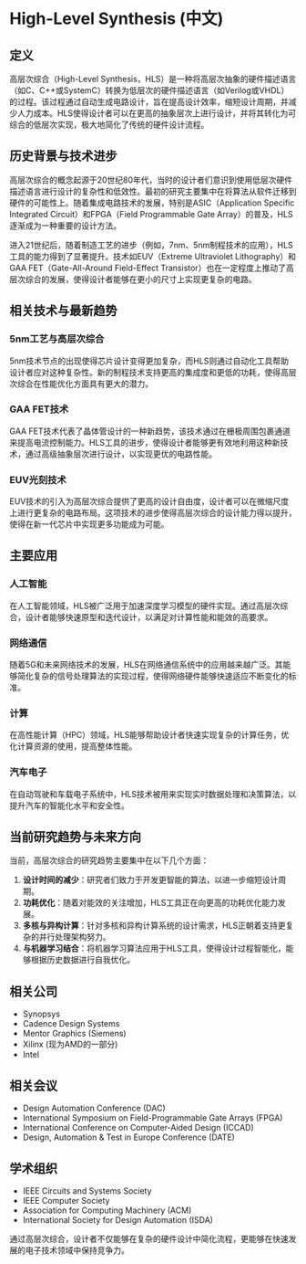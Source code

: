 # High-Level Synthesis (中文)

## 定义

高层次综合（High-Level Synthesis，HLS）是一种将高层次抽象的硬件描述语言（如C、C++或SystemC）转换为低层次的硬件描述语言（如Verilog或VHDL）的过程。该过程通过自动生成电路设计，旨在提高设计效率，缩短设计周期，并减少人力成本。HLS使得设计者可以在更高的抽象层次上进行设计，并将其转化为可综合的低层次实现，极大地简化了传统的硬件设计流程。

## 历史背景与技术进步

高层次综合的概念起源于20世纪80年代，当时的设计者们意识到使用低层次硬件描述语言进行设计的复杂性和低效性。最初的研究主要集中在将算法从软件迁移到硬件的可能性上。随着集成电路技术的发展，特别是ASIC（Application Specific Integrated Circuit）和FPGA（Field Programmable Gate Array）的普及，HLS逐渐成为一种重要的设计方法。

进入21世纪后，随着制造工艺的进步（例如，7nm、5nm制程技术的应用），HLS工具的能力得到了显著提升。技术如EUV（Extreme Ultraviolet Lithography）和GAA FET（Gate-All-Around Field-Effect Transistor）也在一定程度上推动了高层次综合的发展，使得设计者能够在更小的尺寸上实现更复杂的电路。

## 相关技术与最新趋势

### 5nm工艺与高层次综合

5nm技术节点的出现使得芯片设计变得更加复杂，而HLS则通过自动化工具帮助设计者应对这种复杂性。新的制程技术支持更高的集成度和更低的功耗，使得高层次综合在性能优化方面具有更大的潜力。

### GAA FET技术

GAA FET技术代表了晶体管设计的一种新趋势，该技术通过在栅极周围包裹通道来提高电流控制能力。HLS工具的进步，使得设计者能够更有效地利用这种新技术，通过高级抽象层次进行设计，以实现更优的电路性能。

### EUV光刻技术

EUV技术的引入为高层次综合提供了更高的设计自由度，设计者可以在微缩尺度上进行更复杂的电路布局。这项技术的进步使得高层次综合的设计能力得以提升，使得在新一代芯片中实现更多功能成为可能。

## 主要应用

### 人工智能

在人工智能领域，HLS被广泛用于加速深度学习模型的硬件实现。通过高层次综合，设计者能够快速原型和迭代设计，以满足对计算性能和能效的高要求。

### 网络通信

随着5G和未来网络技术的发展，HLS在网络通信系统中的应用越来越广泛。其能够简化复杂的信号处理算法的实现过程，使得网络硬件能够快速适应不断变化的标准。

### 计算

在高性能计算（HPC）领域，HLS能够帮助设计者快速实现复杂的计算任务，优化计算资源的使用，提高整体性能。

### 汽车电子

在自动驾驶和车载电子系统中，HLS技术被用来实现实时数据处理和决策算法，以提升汽车的智能化水平和安全性。

## 当前研究趋势与未来方向

当前，高层次综合的研究趋势主要集中在以下几个方面：

1. **设计时间的减少**：研究者们致力于开发更智能的算法，以进一步缩短设计周期。
2. **功耗优化**：随着对能效的关注增加，HLS工具正在向更高的功耗优化能力发展。
3. **多核与异构计算**：针对多核和异构计算系统的设计需求，HLS正朝着支持更复杂的并行处理架构努力。
4. **与机器学习结合**：将机器学习算法应用于HLS工具，使得设计过程智能化，能够根据历史数据进行自我优化。

## 相关公司

- Synopsys
- Cadence Design Systems
- Mentor Graphics (Siemens)
- Xilinx (现为AMD的一部分)
- Intel

## 相关会议

- Design Automation Conference (DAC)
- International Symposium on Field-Programmable Gate Arrays (FPGA)
- International Conference on Computer-Aided Design (ICCAD)
- Design, Automation & Test in Europe Conference (DATE)

## 学术组织

- IEEE Circuits and Systems Society
- IEEE Computer Society
- Association for Computing Machinery (ACM) 
- International Society for Design Automation (ISDA) 

通过高层次综合，设计者不仅能够在复杂的硬件设计中简化流程，更能够在快速发展的电子技术领域中保持竞争力。